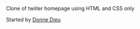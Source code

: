 Clone of twiiter homepage using HTML and CSS only

Started by [Donne Dieu](https://github.com/donn7x)
